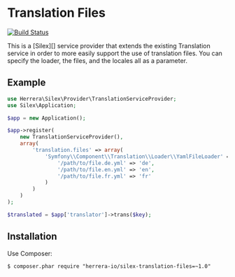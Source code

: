 Translation Files
=================

[![Build Status][]](https://travis-ci.org/herrera-io/php-silex-translation-files)

This is a [Silex][] service provider that extends the existing Translation
service in order to more easily support the use of translation files. You
can specify the loader, the files, and the locales all as a parameter.

Example
-------

```php
use Herrera\Silex\Provider\TranslationServiceProvider;
use Silex\Application;

$app = new Application();

$app->register(
    new TranslationServiceProvider(),
    array(
        'translation.files' => array(
            'Symfony\\Component\\Translation\\Loader\\YamlFileLoader' => array(
                '/path/to/file.de.yml' => 'de',
                '/path/to/file.en.yml' => 'en',
                '/path/to/file.fr.yml' => 'fr'
            )
        )
    )
);

$translated = $app['translator']->trans($key);
```

Installation
------------

Use Composer:

    $ composer.phar require "herrera-io/silex-translation-files=~1.0"

[Build Status]: https://travis-ci.org/herrera-io/php-silex-translation-files.png
